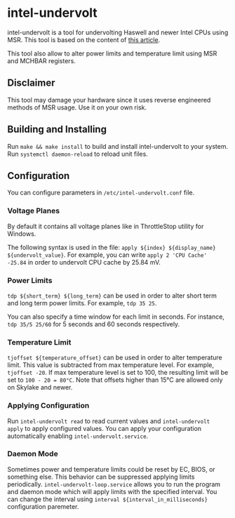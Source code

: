 # intel-undervolt

intel-undervolt is a tool for undervolting Haswell and newer Intel CPUs using MSR.
This tool is based on the content of [this article](https://github.com/mihic/linux-intel-undervolt).

This tool also allow to alter power limits and temperature limit using MSR and MCHBAR registers.

## Disclaimer

This tool may damage your hardware since it uses reverse engineered methods of MSR usage.
Use it on your own risk.

## Building and Installing

Run `make && make install` to build and install intel-undervolt to your system.
Run `systemctl daemon-reload` to reload unit files.

## Configuration

You can configure parameters in `/etc/intel-undervolt.conf` file.

### Voltage Planes

By default it contains all voltage planes like in ThrottleStop utility for Windows.

The following syntax is used in the file: `apply ${index} ${display_name} ${undervolt_value}`.
For example, you can write `apply 2 'CPU Cache' -25.84` in order to undervolt CPU cache by 25.84 mV.

### Power Limits

`tdp ${short_term} ${long_term}` can be used in order to alter short term and long term
power limits. For example, `tdp 35 25`.

You can also specify a time window for each limit in seconds. For instance, `tdp 35/5 25/60` for
5 seconds and 60 seconds respectively.

### Temperature Limit

`tjoffset ${temperature_offset}` can be used in order to alter temperature limit. This value
is subtracted from max temperature level. For example, `tjoffset -20`. If max temperature level
is set to 100, the resulting limit will be set to `100 - 20 = 80°C`. Note that offsets
higher than 15°C are allowed only on Skylake and newer.

### Applying Configuration

Run `intel-undervolt read` to read current values and `intel-undervolt apply` to apply configured
values. You can apply your configuration automatically enabling `intel-undervolt.service`.

### Daemon Mode

Sometimes power and temperature limits could be reset by EC, BIOS, or something else. This behavior
can be suppressed applying limits periodically. `intel-undervolt-loop.service` allows you to run
the program and daemon mode which will apply limits with the specified interval. You can change the
interval using `interval ${interval_in_milliseconds}` configuration paremeter.
